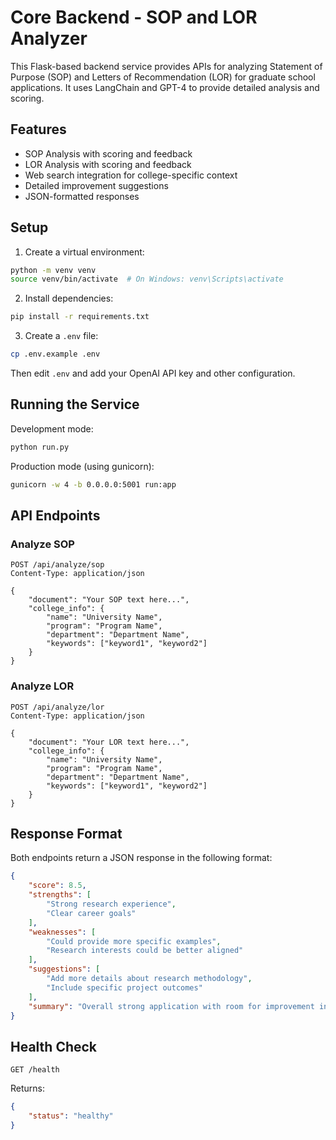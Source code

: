 # Core Backend - SOP and LOR Analyzer

This Flask-based backend service provides APIs for analyzing Statement of Purpose (SOP) and Letters of Recommendation (LOR) for graduate school applications. It uses LangChain and GPT-4 to provide detailed analysis and scoring.

## Features

- SOP Analysis with scoring and feedback
- LOR Analysis with scoring and feedback
- Web search integration for college-specific context
- Detailed improvement suggestions
- JSON-formatted responses

## Setup

1. Create a virtual environment:
```bash
python -m venv venv
source venv/bin/activate  # On Windows: venv\Scripts\activate
```

2. Install dependencies:
```bash
pip install -r requirements.txt
```

3. Create a `.env` file:
```bash
cp .env.example .env
```
Then edit `.env` and add your OpenAI API key and other configuration.

## Running the Service

Development mode:
```bash
python run.py
```

Production mode (using gunicorn):
```bash
gunicorn -w 4 -b 0.0.0.0:5001 run:app
```

## API Endpoints

### Analyze SOP
```http
POST /api/analyze/sop
Content-Type: application/json

{
    "document": "Your SOP text here...",
    "college_info": {
        "name": "University Name",
        "program": "Program Name",
        "department": "Department Name",
        "keywords": ["keyword1", "keyword2"]
    }
}
```

### Analyze LOR
```http
POST /api/analyze/lor
Content-Type: application/json

{
    "document": "Your LOR text here...",
    "college_info": {
        "name": "University Name",
        "program": "Program Name",
        "department": "Department Name",
        "keywords": ["keyword1", "keyword2"]
    }
}
```

## Response Format

Both endpoints return a JSON response in the following format:
```json
{
    "score": 8.5,
    "strengths": [
        "Strong research experience",
        "Clear career goals"
    ],
    "weaknesses": [
        "Could provide more specific examples",
        "Research interests could be better aligned"
    ],
    "suggestions": [
        "Add more details about research methodology",
        "Include specific project outcomes"
    ],
    "summary": "Overall strong application with room for improvement in specific areas."
}
```

## Health Check

```http
GET /health
```

Returns:
```json
{
    "status": "healthy"
}
``` 